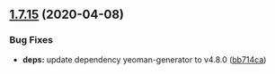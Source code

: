 ## [1.7.15](https://github.com/MichaelHettmer/generator-mht/compare/v1.7.14...v1.7.15) (2020-04-08)


### Bug Fixes

* **deps:** update dependency yeoman-generator to v4.8.0 ([bb714ca](https://github.com/MichaelHettmer/generator-mht/commit/bb714cabcc3b28339847f92fcfdf7f9d70f95df9))
